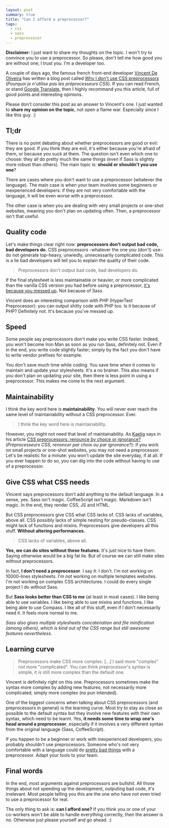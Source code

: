 ```yaml
---
layout: post
summary: true
title: "Can I afford a preprocessor?"
tags:
  - css
  - sass
  - preprocessor
---
```


**Disclaimer:** I just want to share my thoughts on the topic. I won't try to convince you to use a preprocessor. So please, don't tell me how good you are without one; I trust you. I'm a developer too.

A couple of days ago, the famous french front-end developer [Vincent De Oliveira](https://twitter.com/iamvdo) has written a blog post called [Why I don't use CSS preprocessors](http://blog.iamvdo.me/post/45259636008/pourquoi-je-nutilise-pas-les-preprocesseurs-css) (*Pourquoi je n'utilise pas les préprocesseurs CSS*). If you can read French, or stand [Google Translate](http://translate.google.fr/translate?sl=fr&tl=en&js=n&prev=_t&hl=fr&ie=UTF-8&eotf=1&u=http%3A%2F%2Fblog.iamvdo.me%2Fpost%2F45259636008%2Fpourquoi-je-nutilise-pas-les-preprocesseurs-css), then I highly recommand you this article, full of good points and interesting opinions.

Please don't consider this post as an answer to Vincent's one. I just wanted to **share my opinion on the topic**, not open a flame war. Especially since I like this guy. :)

## Tl;dr

There is no point debating about whether preprocessors are good or evil: they are good. If you think they are evil, it's either because you're afraid of them, or because you suck at them. The question isn't even which one to choose: they all do pretty much the same things (even if Sass is slightly more robust than others). The main topic is: **should or shouldn't you use one**?

There are cases where you don't want to use a preprocessor (whatever the language). The main case is when your team involves some beginners or inexperienced developers: if they are not very comfortable with the language, it will be even worse with a preprocessor.

The other case is when you are dealing with very small projects or one-shot websites, meaning you don't plan on updating often. Then, a preprocessor isn't that useful.

## Quality code 

Let's make things clear right now: **preprocessors don't output bad code, bad developers do**. CSS preprocessors -whatever the one you (don't) use- do not generate top-heavy, unwiedly, unnecessarily complicated code. This is a lie bad developers will tell you to explain the quality of their code.

<blockquote class="pull-quote--right">Preprocessors don't output bad code, bad developers do.</blockquote>

If the final stylesheet is less maintainable or heavier, or more complicated than the vanilla CSS version you had before using a preprocessor, [it's because you messed up](http://pastebin.com/Jy9PqFTy). Not because of Sass.

Vincent does an interesting comparison with PHP (HyperText Preprocessor): you can output shitty code with PHP too. Is it because of PHP? Definitely not. It's because you've messed up.

## Speed 

Some people say preprocessors don't make you write CSS faster. Indeed, you won't become Iron Man as soon as you run Sass, definitely not. Even if in the end, you write code slightly faster; simply by the fact you don't have to write vendor prefixes for example.

You don't save much time while coding. You save time when it comes to maintain and update your stylesheets. It's a no brainer. This also means if you don't plan on updating your site, then there is less point in using a preprocessor. This makes me come to the next argument.

## Maintainability

I think the key word here is **maintainability**. You will never ever reach the same level of maintainability without a CSS preprocessor. Ever.

<blockquote class="pull-quote--right">I think the key word here is maintainability.</blockquote>

However, you might not need that level of maintainability. As [Kaelig](https://twitter.com/kaelig) says in his article [CSS preprocessors: renounce by choice or ignorance?](http://blog.kaelig.fr/post/24877648508/preprocesseurs-css-renoncer-par-choix-ou-par) (*Préprocesseurs CSS, renoncer par choix ou par ignorance?*): if you work on small projects or one-shot websites, you may not need a preprocessor. Let's be realistic for a minute: you won't update the site everyday, if at all. If you ever happen to do so, you can dig into the code without having to use of a preprocessor. 

## Give CSS what CSS needs

Vincent says preprocessors don't add anything to the default language. In a sense, yes. Sass isn't magic. CoffeeScript isn't magic. Markdown isn't magic. In the end, they render CSS, JS and HTML.

But CSS preprocessors give CSS what CSS lacks of. CSS lacks of variables, above all. CSS possibly lacks of simple nesting for pseudo-classes. CSS might lack of functions and mixins. Preprocessors give developers all this stuff. **Without altering performances**.

<blockquote class="pull-quote--right">CSS lacks of variables, above all.</blockquote>

**Yes, we can do sites without these features.** It's just nice to have them. Saying otherwise would be a big fat lie. But of course we can still make sites without preprocessors.

In fact, **I don't need a preprocessor**. I say it: I don't. I'm not working on 10000-lines stylesheets. I'm not working on multiple templates websites. I'm not working on complex CSS architectures. I could do every single project I do without Sass.

But **Sass looks better than CSS to me** (at least in most cases). I like being able to use variables. I like being able to use mixins and functions. I like being able to use Compass. I like all of this stuff, even if I don't necessarily need it. It feels more normal to me.

*Sass also gives multiple stylesheets concatenation and file minification (among others), which is kind out of the CSS range but still awesome features nevertheless.*

## Learning curve

> Preprocessors make CSS more complex. [...] I said more "complex" not more "complicated". You can think preprocessor's syntax is simple, it is still more complex than the default one.

Vincent is definitely right on this one. Preprocessors sometimes make the syntax more complex by adding new features; not necessarily more complicated, simply more complex (no pun intended).

One of the biggest concerns when talking about CSS preprocessors (and preprocessors in general) is the learning curve. Most try to stay as close as possible to the default syntax but they involve new features with their own syntax, which need to be learnt. Yes, **it needs some time to wrap one's head around a preprocessor**, especially if it involves a very different syntax from the original language (Sass, CoffeeScript).

If you happen to be a beginner or work with inexperienced developers, you probably shouldn't use preprocessors. Someone who's not very comfortable with a language could do [pretty bad things](http://pastebin.com/Jy9PqFTy) with a preprocessor. Adapt your tools to your team.

## Final words

In the end, most arguments against preprocessors are bullshit. All those things about not speeding up the development, outputing bad code, it's irrelevant. Most people telling you this are the one who have not even tried to use a preprocessor for real.

The only thing to ask is: **can I afford one?** If you think you or one of your co-workers won't be able to handle everything correctly, then the answer is *no*. Otherwise just please yourself and go ahead. :)

